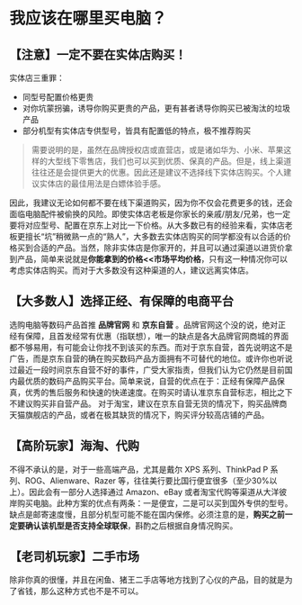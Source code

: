 # 我应该在哪里买电脑？

## 【注意】一定不要在实体店购买！

实体店三重罪：

- 同型号配置价格更贵
- 对你坑蒙拐骗，诱导你购买更贵的产品，更有甚者诱导你购买已被淘汰的垃圾产品
- 部分机型有实体店专供型号，皆具有配置低的特点，极不推荐购买

> 需要说明的是，虽然在品牌授权店或直营店，或是诸如华为、小米、苹果这样的大型线下零售店，我们也可以买到优质、保真的产品。但是，线上渠道往往还是会提供更大的优惠。因此还是建议不选择线下实体店购买。个人建议实体店的最佳用法是白嫖体验手感。

因此，我建议无论如何都不要在线下渠道购买，因为你不仅会花费更多的钱，还会面临电脑配件被偷换的风险。即使实体店老板是你家长的亲戚/朋友/兄弟，也一定要将对应型号、配置在京东上对比一下价格。从大多数已有的经验来看，实体店老板更擅长“坑”稍微熟一点的“熟人”，大多数去实体店购买的同学都没有以合适的价格买到合适的产品。当然，除非实体店是你家开的，并且可以通过渠道以进货价拿到产品，简单来说就是**你能拿到的价格<<市场平均价格**，只有这一种情况你可以考虑实体店购买。而对于大多数没有这种渠道的人，建议远离实体店。

## 【大多数人】选择正经、有保障的电商平台

选购电脑等数码产品首推 **品牌官网** 和 **京东自营** 。品牌官网这个没的说，绝对正经有保障，且首发经常有优惠（指联想），唯一的缺点是各大品牌官网商城的界面都不够易用，有可能会让你找不到该买的东西。而对于京东自营，首先说明这不是广告，而是京东自营的确在购买数码产品方面拥有不可替代的地位。或许你也听说过最近一段时间京东自营不好的事件，广受大家指责，但我们认为它仍然是目前国内最优质的数码产品购买平台。简单来说，自营的优点在于：正经有保障产品保真，优秀的售后服务和快速的快递速度。在购买时请认准京东自营标志，相比之下不建议购买非自营产品。
对于淘宝，建议在京东自营无货的情况下，购买品牌商天猫旗舰店的产品，或者在极其缺货的情况下，购买评分较高店铺的产品。

## 【高阶玩家】海淘、代购

不得不承认的是，对于一些高端产品，尤其是戴尔 XPS 系列、ThinkPad P 系列、ROG、Alienware、Razer 等，往往美行要比国行便宜很多（至少30%以上）。因此会有一部分人选择通过 Amazon、eBay 或者淘宝代购等渠道从大洋彼岸购买电脑。此种方案的优点有两条：一是便宜，二是可以买到国外专供的型号。缺点是邮寄速度慢，且部分机型可能不能在国内保修。必须注意的是，**购买之前一定要确认该机型是否支持全球联保**，斟酌之后根据自身情况购买。

## 【老司机玩家】二手市场

除非你真的很懂，并且在闲鱼、猪王二手店等地方找到了心仪的产品，目的就是为了省钱，那么这种方式也不是不可以。
